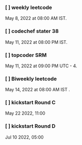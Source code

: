 <div>
<h3>
[ ]  weekly leetcode
</h3>
    May 8, 2022 at 08:00 AM IST.
</div>

<div>
<h3>
[ ]  codechef stater 38
</h3>
    May 11, 2022 at 08:00 PM IST.
</div>

<div>
<h3>
[ ]  topcoder SRM
</h3>
    May 11, 2022 at 09:00 PM UTC - 4.
</div>

<div>
<h3>
[ ]  Biweekly leetcode
</h3>
    May 14, 2022 at 08:00 AM IST .
</div>

<div>
<h3>
[ ]  kickstart Round C
</h3>
    May 22 2022, 11:00
</div>

<div>
<h3>
[ ]  kickstart Round D
</h3>
    Jul 10 2022, 05:00
</div>
